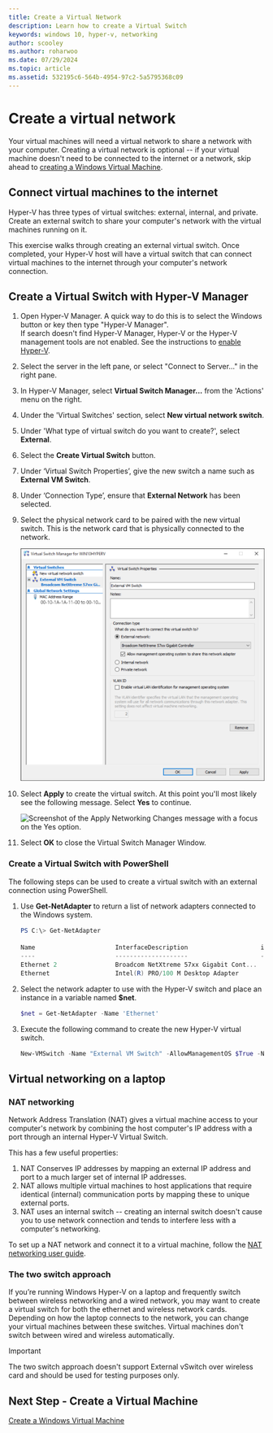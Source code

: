 ```yaml
---
title: Create a Virtual Network 
description: Learn how to create a Virtual Switch 
keywords: windows 10, hyper-v, networking
author: scooley
ms.author: roharwoo
ms.date: 07/29/2024
ms.topic: article
ms.assetid: 532195c6-564b-4954-97c2-5a5795368c09
---
```


# Create a virtual network

Your virtual machines will need a virtual network to share a network with your computer. Creating a virtual network is optional -- if your virtual machine doesn't need to be connected to the internet or a network, skip ahead to [creating a Windows Virtual Machine](create-virtual-machine.md).

## Connect virtual machines to the internet

Hyper-V has three types of virtual switches: external, internal, and private. Create an external switch to share your computer's network with the virtual machines running on it.

This exercise walks through creating an external virtual switch. Once completed, your Hyper-V host will have a virtual switch that can connect virtual machines to the internet through your computer's network connection.

## Create a Virtual Switch with Hyper-V Manager

1. Open Hyper-V Manager. A quick way to do this is to select the Windows button or key then type "Hyper-V Manager".  
If search doesn't find Hyper-V Manager, Hyper-V or the Hyper-V management tools are not enabled. See the instructions to [enable Hyper-V](enable-hyper-v.md).

1. Select the server in the left pane, or select "Connect to Server..." in the right pane.

1. In Hyper-V Manager, select **Virtual Switch Manager...** from the 'Actions' menu on the right.

1. Under the 'Virtual Switches' section, select **New virtual network switch**.

1. Under 'What type of virtual switch do you want to create?', select **External**.

1. Select the **Create Virtual Switch** button.

1. Under ‘Virtual Switch Properties’, give the new switch a name such as **External VM Switch**.

1. Under ‘Connection Type’, ensure that **External Network** has been selected.

1. Select the physical network card to be paired with the new virtual switch. This is the network card that is physically connected to the network.  

    ![Screenshot of the Virtual Switch Properties section of the Virtual Switch Manager pane.](media/new-switch-upd.png)

1. Select **Apply** to create the virtual switch. At this point you'll most likely see the following message. Select **Yes** to continue.

    ![Screenshot of the Apply Networking Changes message with a focus on the Yes option.](media/pen_changes_upd.png)  

1. Select **OK** to close the Virtual Switch Manager Window.

### Create a Virtual Switch with PowerShell

The following steps can be used to create a virtual switch with an external connection using PowerShell.

1. Use **Get-NetAdapter** to return a list of network adapters connected to the Windows system.

    ```powershell
    PS C:\> Get-NetAdapter

    Name                      InterfaceDescription                    ifIndex Status       MacAddress             LinkSpeed
    ----                      --------------------                    ------- ------       ----------             ---------
    Ethernet 2                Broadcom NetXtreme 57xx Gigabit Cont...       5 Up           BC-30-5B-A8-C1-7F         1 Gbps
    Ethernet                  Intel(R) PRO/100 M Desktop Adapter            3 Up           00-0E-0C-A8-DC-31        10 Mbps  
    ```

1. Select the network adapter to use with the Hyper-V switch and place an instance in a variable named **$net**.

    ```powershell
    $net = Get-NetAdapter -Name 'Ethernet'
    ```

1. Execute the following command to create the new Hyper-V virtual switch.

    ```powershell
    New-VMSwitch -Name "External VM Switch" -AllowManagementOS $True -NetAdapterName $net.Name
    ```

## Virtual networking on a laptop

### NAT networking

Network Address Translation (NAT) gives a virtual machine access to your computer's network by combining the host computer's IP address with a port through an internal Hyper-V Virtual Switch.

This has a few useful properties:

1. NAT Conserves IP addresses by mapping an external IP address and port to a much larger set of internal IP addresses.
1. NAT allows multiple virtual machines to host applications that require identical (internal) communication ports by mapping these to unique external ports.
1. NAT uses an internal switch -- creating an internal switch doesn't cause you to use network connection and tends to interfere less with a computer's networking.

To set up a NAT network and connect it to a virtual machine, follow the [NAT networking user guide](/virtualization/hyper-v-on-windows/user-guide/setup-nat-network).

### The two switch approach

If you’re running Windows Hyper-V on a laptop and frequently switch between wireless networking and a wired network, you may want to create a virtual switch for both the ethernet and wireless network cards. Depending on how the laptop connects to the network, you can change your virtual machines between these switches. Virtual machines don't switch between wired and wireless automatically.

>[!IMPORTANT]
>The two switch approach doesn't support External vSwitch over wireless card and should be used for testing purposes only.

## Next Step - Create a Virtual Machine

[Create a Windows Virtual Machine](create-virtual-machine.md)
